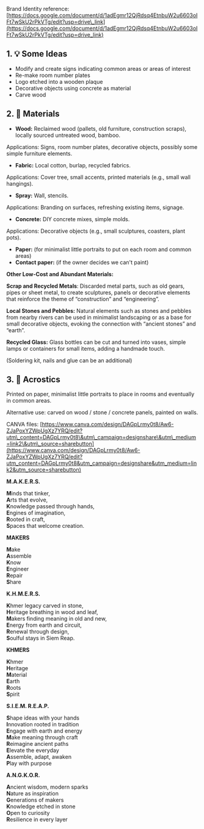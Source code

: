 Brand Identity reference: [https://docs.google.com/document/d/1adEgmr12QjRdsq4EtnbuW2u6603oIFt7wSkU2rPkVTg/edit?usp=drive\_link](https://docs.google.com/document/d/1adEgmr12QjRdsq4EtnbuW2u6603oIFt7wSkU2rPkVTg/edit?usp=drive_link) 

## **1\. 💡 Some Ideas**

* Modify and create signs indicating common areas or areas of interest  
* Re-make room number plates  
* Logo etched into a wooden plaque   
* Decorative objects using concrete as material  
* Carve wood


## **2\. 🧱 Materials**

* **Wood:**  Reclaimed wood (pallets, old furniture, construction scraps), locally sourced untreated wood, bamboo.

Applications: Signs, room number plates, decorative objects, possibly some simple furniture elements.

* **Fabric:**  Local cotton, burlap, recycled fabrics.

Applications: Cover tree, small accents, printed materials (e.g., small wall hangings).

* **Spray:**  Wall, stencils.

Applications: Branding on surfaces, refreshing existing items, signage.

*  **Concrete:** DIY concrete mixes, simple molds.

Applications: Decorative objects (e.g., small sculptures, coasters, plant pots).

* **Paper:**  (for minimalist little portraits to put on each room and common areas)  
* **Contact paper:** (if the owner decides we can't paint)

**Other Low-Cost and Abundant Materials:** 

**Scrap and Recycled Metals**: Discarded metal parts, such as old gears, pipes or sheet metal, to create sculptures, panels or decorative elements that reinforce the theme of “construction” and “engineering”.

**Local Stones and Pebbles:** Natural elements such as stones and pebbles from nearby rivers can be used in minimalist landscaping or as a base for small decorative objects, evoking the connection with “ancient stones” and “earth”.

**Recycled Glass:** Glass bottles can be cut and turned into vases, simple lamps or containers for small items, adding a handmade touch.

(Soldering kit, nails and glue can be an additional)

## **3\. 🔡 Acrostics**

Printed on paper, minimalist little portraits to place in rooms and eventually in common areas.

Alternative use: carved on wood / stone / concrete panels, painted on walls.

CANVA files: [https://www.canva.com/design/DAGpLrmy0t8/Aw6-ZJaPoxYZWpUgXz7YRQ/edit?utm\_content=DAGpLrmy0t8\&utm\_campaign=designshare\&utm\_medium=link2\&utm\_source=sharebutton](https://www.canva.com/design/DAGpLrmy0t8/Aw6-ZJaPoxYZWpUgXz7YRQ/edit?utm_content=DAGpLrmy0t8&utm_campaign=designshare&utm_medium=link2&utm_source=sharebutton) 

**M.A.K.E.R.S.**

**M**inds that tinker,  
**A**rts that evolve,  
**K**nowledge passed through hands,  
**E**ngines of imagination,  
**R**ooted in craft,  
**S**paces that welcome creation.

**MAKERS**

**M**ake  
**A**ssemble  
**K**now  
**E**ngineer  
**R**epair  
**S**hare

**K.H.M.E.R.S.**

**K**hmer legacy carved in stone,  
**H**eritage breathing in wood and leaf,  
**M**akers finding meaning in old and new,  
**E**nergy from earth and circuit,  
**R**enewal through design,  
**S**oulful stays in Siem Reap.

**KHMERS**

**K**hmer  
**H**eritage  
**M**aterial  
**E**arth  
**R**oots  
**S**pirit

**S.I.E.M. R.E.A.P.**

**S**hape ideas with your hands  
**I**nnovation rooted in tradition  
**E**ngage with earth and energy  
**M**ake meaning through craft  
**R**eimagine ancient paths  
**E**levate the everyday  
**A**ssemble, adapt, awaken  
**P**lay with purpose

**A.N.G.K.O.R.**

**A**ncient wisdom, modern sparks  
**N**ature as inspiration  
**G**enerations of makers  
**K**nowledge etched in stone  
**O**pen to curiosity  
**R**esilience in every layer